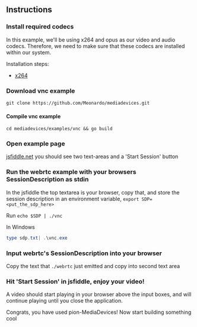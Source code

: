 ## Instructions

### Install required codecs

In this example, we'll be using x264 and opus as our video and audio codecs. Therefore, we need to make sure that these codecs are installed within our system. 

Installation steps:

* [x264](https://github.com/Meonardo/mediadevices#x264)

### Download vnc example

```
git clone https://github.com/Meonardo/mediadevices.git
```

#### Compile vnc example

```
cd mediadevices/examples/vnc && go build
```

### Open example page

[jsfiddle.net](https://jsfiddle.net/gh/get/library/pure/Meonardo/mediadevices/tree/master/examples/internal/jsfiddle/audio-and-video) you should see two text-areas and a 'Start Session' button

### Run the webrtc example with your browsers SessionDescription as stdin

In the jsfiddle the top textarea is your browser, copy that, and store the session description in an environment variable, `export SDP=<put_the_sdp_here>`

Run `echo $SDP | ./vnc`

In Windows

```powershell
type sdp.txt| .\vnc.exe
```
### Input webrtc's SessionDescription into your browser

Copy the text that `./webrtc` just emitted and copy into second text area

### Hit 'Start Session' in jsfiddle, enjoy your video!

A video should start playing in your browser above the input boxes, and will continue playing until you close the application.

Congrats, you have used pion-MediaDevices! Now start building something cool
